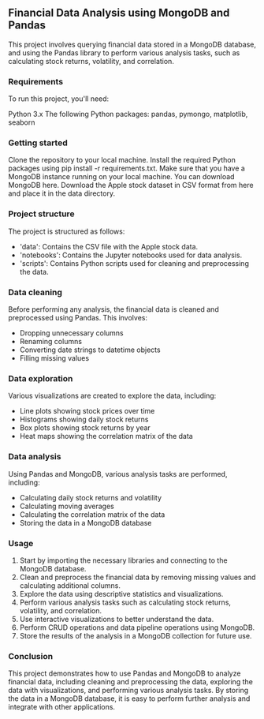 ## Financial Data Analysis using MongoDB and Pandas
This project involves querying financial data stored in a MongoDB database, and using the Pandas library to perform various analysis tasks, such as calculating stock returns, volatility, and correlation.

### Requirements
To run this project, you'll need:

Python 3.x
The following Python packages: pandas, pymongo, matplotlib, seaborn

### Getting started
Clone the repository to your local machine.
Install the required Python packages using pip install -r requirements.txt.
Make sure that you have a MongoDB instance running on your local machine. You can download MongoDB here.
Download the Apple stock dataset in CSV format from here and place it in the data directory.

### Project structure
The project is structured as follows:

- 'data': Contains the CSV file with the Apple stock data.
- 'notebooks': Contains the Jupyter notebooks used for data analysis.
- 'scripts': Contains Python scripts used for cleaning and preprocessing the data.

### Data cleaning
Before performing any analysis, the financial data is cleaned and preprocessed using Pandas. This involves:

- Dropping unnecessary columns
- Renaming columns
- Converting date strings to datetime objects
- Filling missing values

### Data exploration
Various visualizations are created to explore the data, including:

- Line plots showing stock prices over time
- Histograms showing daily stock returns
- Box plots showing stock returns by year
- Heat maps showing the correlation matrix of the data

### Data analysis
Using Pandas and MongoDB, various analysis tasks are performed, including:

- Calculating daily stock returns and volatility
- Calculating moving averages
- Calculating the correlation matrix of the data
- Storing the data in a MongoDB database


### Usage
1. Start by importing the necessary libraries and connecting to the MongoDB database.
2. Clean and preprocess the financial data by removing missing values and calculating additional columns.
3. Explore the data using descriptive statistics and visualizations.
4. Perform various analysis tasks such as calculating stock returns, volatility, and correlation.
5. Use interactive visualizations to better understand the data.
6. Perform CRUD operations and data pipeline operations using MongoDB.
7. Store the results of the analysis in a MongoDB collection for future use.

### Conclusion
This project demonstrates how to use Pandas and MongoDB to analyze financial data, including cleaning and preprocessing the data, exploring the data with visualizations, and performing various analysis tasks. By storing the data in a MongoDB database, it is easy to perform further analysis and integrate with other applications.
